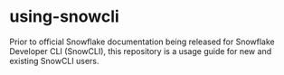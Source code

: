 # using-snowcli
Prior to official Snowflake documentation being released for Snowflake Developer CLI (SnowCLI), this repository is a usage guide for new and existing SnowCLI users.
